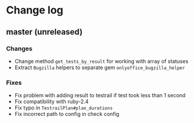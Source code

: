 # Change log

## master (unreleased)
### Changes
* Change method `get_tests_by_result` for working with array of statuses
* Extract `Bugzilla` helpers to separate gem `onlyoffice_bugzilla_helper`

### Fixes
* Fix problem with adding result to testrail if test took less than 1 second
* Fix compatibility with ruby-2.4
* Fix typo in `TestrailPlan#plan_durations`
* Fix incorrect path to config in check config
